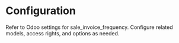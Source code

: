 # Configuration

Refer to Odoo settings for sale_invoice_frequency. Configure related models, access rights, and options as needed.
